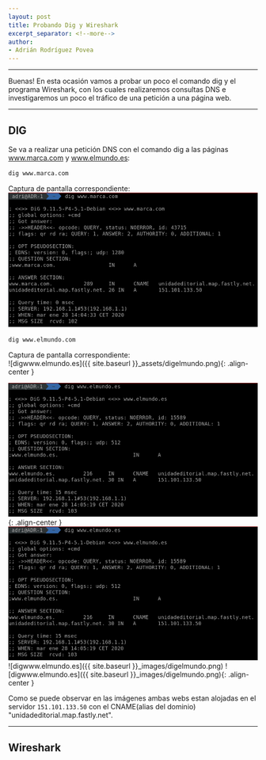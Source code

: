 ```yaml
---
layout: post
title: Probando Dig y Wireshark
excerpt_separator: <!--more-->
author:
- Adrián Rodríguez Povea
---
```


***

Buenas! En esta ocasión vamos a probar un poco el comando dig y el programa Wireshark, con los cuales realizaremos consultas DNS e investigaremos un poco el tráfico de una petición a una página web.

***

<!--more-->

## DIG    
Se va a realizar una petición DNS con el comando dig a las páginas www.marca.com y www.elmundo.es:

```bash
dig www.marca.com
```
Captura de pantalla correspondiente:    
![digwww.marca.com](/assets/DigyWireshark/digmarca.png)
```bash
dig www.elmundo.com
```
Captura de pantalla correspondiente:    
![digwww.elmundo.es]({{ site.baseurl }}_assets/digelmundo.png){: .align-center }

![digwww.elmundo.es](/_images/digelmundo.png){: .align-center }
![ddigwww.elmundo.es](/assets/DigyWireshark/digelmundo.png)
![digwww.elmundo.es]({{ site.baseurl }}_images/digelmundo.png)
![digwww.elmundo.es]({{ site.baseurl }}_images/digelmundo.png){: .align-center }


Como se puede observar en las imágenes ambas webs estan alojadas en el servidor `151.101.133.50` con el CNAME(alias del dominio) "unidadeditorial.map.fastly.net".    

***

## Wireshark




